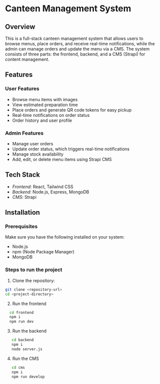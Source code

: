 # Canteen Management System

## Overview
This is a full-stack canteen management system that allows users to browse menus, place orders, and receive real-time notifications, while the admin can manage orders and update the menu via a CMS. The system consists of three parts: the frontend, backend, and a CMS (Strapi) for content management.

## Features

### User Features
- Browse menu items with images
- View estimated preparation time  
- Place orders and generate QR code tokens for easy pickup
- Real-time notifications on order status
- Order history and user profile

### Admin Features
- Manage user orders
- Update order status, which triggers real-time notifications
- Manage stock availability 
- Add, edit, or delete menu items using Strapi CMS

## Tech Stack
- *Frontend*: React, Tailwind CSS
- *Backend*: Node.js, Express, MongoDB
- *CMS*: Strapi

## Installation

### Prerequisites
Make sure you have the following installed on your system:
- Node.js
- npm (Node Package Manager)
- MongoDB

### Steps to run the project

1. Clone the repository:
```bash
git clone <repository-url>
cd <project-directory>
```

2. Run the frontend
 ``` bash
   cd frontend
   npm i
   npm run dev
```

3. Run the backend
``` bash
   cd backend
   npm i
   node server.js
```

4. Run the CMS
``` bash
   cd cms
   npm i
   npm run develop
```
